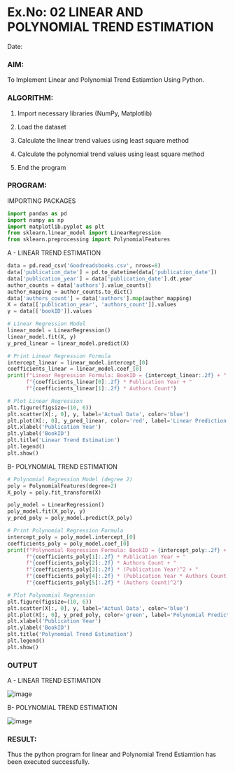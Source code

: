 # Ex.No: 02 LINEAR AND POLYNOMIAL TREND ESTIMATION
Date:

### AIM:
To Implement Linear and Polynomial Trend Estiamtion Using Python.

### ALGORITHM:
1. Import necessary libraries (NumPy, Matplotlib)

2. Load the dataset

3. Calculate the linear trend values using least square method

4. Calculate the polynomial trend values using least square method

5. End the program

### PROGRAM:

IMPORTING PACKAGES
```python
import pandas as pd
import numpy as np
import matplotlib.pyplot as plt
from sklearn.linear_model import LinearRegression
from sklearn.preprocessing import PolynomialFeatures
```

A - LINEAR TREND ESTIMATION
```python
data = pd.read_csv('Goodreadsbooks.csv', nrows=8)
data['publication_date'] = pd.to_datetime(data['publication_date'])
data['publication_year'] = data['publication_date'].dt.year
author_counts = data['authors'].value_counts()
author_mapping = author_counts.to_dict()
data['authors_count'] = data['authors'].map(author_mapping)
X = data[['publication_year', 'authors_count']].values
y = data[['bookID']].values

# Linear Regression Model
linear_model = LinearRegression()
linear_model.fit(X, y)
y_pred_linear = linear_model.predict(X)

# Print Linear Regression Formula
intercept_linear = linear_model.intercept_[0]
coefficients_linear = linear_model.coef_[0]
print(f"Linear Regression Formula: BookID = {intercept_linear:.2f} + "
      f"{coefficients_linear[0]:.2f} * Publication Year + "
      f"{coefficients_linear[1]:.2f} * Authors Count")

# Plot Linear Regression
plt.figure(figsize=(10, 6))
plt.scatter(X[:, 0], y, label='Actual Data', color='blue')
plt.plot(X[:, 0], y_pred_linear, color='red', label='Linear Prediction')
plt.xlabel('Publication Year')
plt.ylabel('BookID')
plt.title('Linear Trend Estimation')
plt.legend()
plt.show()
```
B- POLYNOMIAL TREND ESTIMATION
```python
# Polynomial Regression Model (degree 2)
poly = PolynomialFeatures(degree=2)
X_poly = poly.fit_transform(X)

poly_model = LinearRegression()
poly_model.fit(X_poly, y)
y_pred_poly = poly_model.predict(X_poly)

# Print Polynomial Regression Formula
intercept_poly = poly_model.intercept_[0]
coefficients_poly = poly_model.coef_[0]
print(f"Polynomial Regression Formula: BookID = {intercept_poly:.2f} + "
      f"{coefficients_poly[1]:.2f} * Publication Year + "
      f"{coefficients_poly[2]:.2f} * Authors Count + "
      f"{coefficients_poly[3]:.2f} * (Publication Year)^2 + "
      f"{coefficients_poly[4]:.2f} * (Publication Year * Authors Count) + "
      f"{coefficients_poly[5]:.2f} * (Authors Count)^2")

# Plot Polynomial Regression
plt.figure(figsize=(10, 6))
plt.scatter(X[:, 0], y, label='Actual Data', color='blue')
plt.plot(X[:, 0], y_pred_poly, color='green', label='Polynomial Prediction (degree=2)')
plt.xlabel('Publication Year')
plt.ylabel('BookID')
plt.title('Polynomial Trend Estimation')
plt.legend()
plt.show()
```
### OUTPUT

A - LINEAR TREND ESTIMATION

![image](https://github.com/user-attachments/assets/5c6a11af-7ed3-4f83-b765-201815fbd5b2)


B- POLYNOMIAL TREND ESTIMATION

![image](https://github.com/user-attachments/assets/b211966f-66fd-41bd-8e64-531d7b98f194)



### RESULT:
Thus the python program for linear and Polynomial Trend Estiamtion has been executed successfully.
